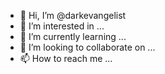 - 👋 Hi, I’m @darkevangelist
- 👀 I’m interested in ...
- 🌱 I’m currently learning ...
- 💞️ I’m looking to collaborate on ...
- 📫 How to reach me ...

<!---
darkevangelist/darkevangelist is a ✨ special ✨ repository because its `README.md` (this file) appears on your GitHub profile.
You can click the Preview link to take a look at your changes.
--->
